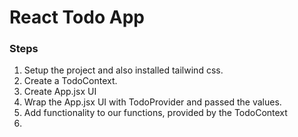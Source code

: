 # React Todo App

### Steps

1. Setup the project and also installed tailwind css.
2. Create a TodoContext.
3. Create App.jsx UI
4. Wrap the App.jsx UI with TodoProvider and passed the values.
5. Add functionality to our functions, provided by the TodoContext
6. 
